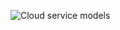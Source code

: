 ![Cloud service models](https://github.com/IvanSotomayor/azureAdministrator/assets/63268327/12261acc-3d9d-47b9-a906-6e4352eddce1)
